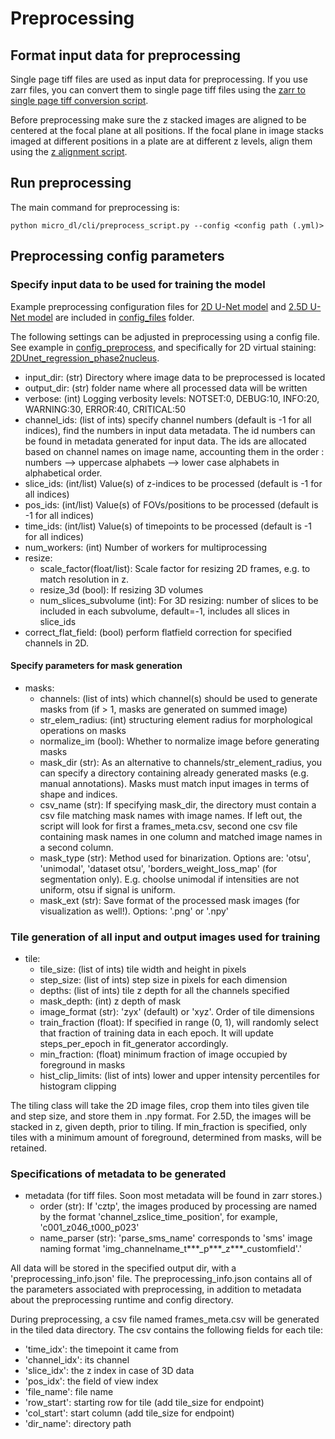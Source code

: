 # Preprocessing

## Format input data for preprocessing

Single page tiff files are used as input data for preprocessing. If you use zarr files, you can convert
them to single page tiff files using the [zarr to single page tiff conversion script](https://github.com/mehta-lab/microDL/blob/microDL-documentation/scripts/hcszarr2single_tif_mp.py).

Before preprocessing make sure the z stacked images are aligned to be centered at the focal plane at all positions. If the focal plane in image stacks imaged
at different positions in a plate are at different z levels, align them using the [z alignment script](https://github.com/mehta-lab/microDL/blob/master/scripts/align_z_focus.py).

## Run preprocessing

The main command for preprocessing is:

```buildoutcfg
python micro_dl/cli/preprocess_script.py --config <config path (.yml)>
```

## Preprocessing config parameters

### Specify input data to be used for training the model

Example preprocessing configuration files for [2D U-Net model](https://github.com/mehta-lab/microDL/blob/microDL-documentation/config_files/Preprocessing-config_2DUnet_regression_phase2nucleus.yml) and [2.5D U-Net model](https://github.com/mehta-lab/microDL/blob/microDL-documentation/config_files/Preprocessing-config_2.5DUnet_regression_phase2membrane.yml) are included in [config_files](https://github.com/mehta-lab/microDL/tree/microDL-documentation/config_files) folder.

The following settings can be adjusted in preprocessing using a config file. 
See example in [config_preprocess](https://github.com/mehta-lab/microDL/blob/microDL-documentation/config_files/config_preprocess.yml), and specifically for 2D virtual staining: [2DUnet_regression_phase2nucleus](https://github.com/mehta-lab/microDL/blob/microDL-documentation/config_files/Preprocessing-config_2DUnet_regression_phase2nucleus.yml).

* input_dir: (str) Directory where image data to be preprocessed is located
* output_dir: (str) folder name where all processed data will be written
* verbose: (int) Logging verbosity levels: NOTSET:0, DEBUG:10, INFO:20, WARNING:30, ERROR:40, CRITICAL:50
* channel_ids: (list of ints) specify channel numbers (default is -1 for all indices), find the numbers in input data metadata.
The id numbers can be found in metadata generated for input data. The ids are allocated based on channel names on image name, accounting
them in the order :  numbers --> uppercase alphabets --> lower case alphabets in alphabetical order.
* slice_ids: (int/list) Value(s) of z-indices to be processed (default is -1 for all indices)
* pos_ids: (int/list) Value(s) of FOVs/positions to be processed (default is -1 for all indices)
* time_ids: (int/list) Value(s) of timepoints to be processed (default is -1 for all indices)
* num_workers: (int) Number of workers for multiprocessing
* resize:
  * scale_factor(float/list): Scale factor for resizing 2D frames, e.g. to match resolution in z.
  * resize_3d (bool): If resizing 3D volumes
  * num_slices_subvolume (int): For 3D resizing: number of slices to be included in each subvolume, default=-1, includes all slices in           slice_ids
* correct_flat_field: (bool) perform flatfield correction for specified channels in 2D.

#### Specify parameters for mask generation

* masks:
  * channels: (list of ints) which channel(s) should be used to generate masks from 
    (if > 1, masks are generated on summed image)
  * str_elem_radius: (int) structuring element radius for morphological operations on masks
  * normalize_im (bool): Whether to normalize image before generating masks
  * mask_dir (str): As an alternative to channels/str_element_radius, you can specify a directory
    containing already generated masks (e.g. manual annotations). Masks must match input images in
    terms of shape and indices.
  * csv_name (str): If specifying mask_dir, the directory must contain a csv file matching mask names
    with image names. If left out, the script will look for first a frames_meta.csv,
    second one csv file containing mask names in one column and matched image names in a
    second column.
  * mask_type (str): Method used for binarization. Options are: 'otsu', 'unimodal', 'dataset otsu', 'borders_weight_loss_map' (for segmentation only).
    E.g. choolse unimodal if intensities are not uniform, otsu if signal is uniform.
  * mask_ext (str): Save format of the processed mask images (for visualization as well!). Options: '.png' or '.npy'

### Tile generation of all input and output images used for training

* tile:
  * tile_size: (list of ints) tile width and height in pixels
  * step_size: (list of ints) step size in pixels for each dimension
  * depths: (list of ints) tile z depth for all the channels specified
  * mask_depth: (int) z depth of mask
  * image_format (str): 'zyx' (default) or 'xyz'. Order of tile dimensions
  * train_fraction (float): If specified in range (0, 1), will randomly select that fraction
    of training data in each epoch. It will update steps_per_epoch in fit_generator accordingly.
  * min_fraction: (float) minimum fraction of image occupied by foreground in masks
  * hist_clip_limits: (list of ints) lower and upper intensity percentiles for histogram clipping

The tiling class will take the 2D image files, crop them into tiles given tile and step size,
and store them in .npy format. For 2.5D, the images will be stacked in z, given depth, prior to tiling.
If min_fraction is specified, only tiles with a minimum amount of foreground, determined from masks, 
will be retained.

### Specifications of metadata to be generated

* metadata (for tiff files. Soon most metadata will be found in zarr stores.)
  * order (str): If 'cztp', the images produced by processing are named by the format 'channel_zslice_time_position', for example, 'c001_z046_t000_p023'
  * name_parser (str): 'parse_sms_name' corresponds to 'sms' image naming format 'img_channelname_t***_p***_z***_customfield'.'

All data will be stored in the specified output dir, with a 'preprocessing_info.json' file.
The preprocessing_info.json contains all of the parameters associated with preprocessing, in addition to
metadata about the preprocessing runtime and config directory.

During preprocessing, a csv file named frames_meta.csv will be generated in the tiled data directory. 
The csv contains the following fields for each tile:

* 'time_idx': the timepoint it came from
* 'channel_idx': its channel
* 'slice_idx': the z index in case of 3D data
* 'pos_idx': the field of view index
* 'file_name': file name
* 'row_start': starting row for tile (add tile_size for endpoint)
* 'col_start': start column (add tile_size for endpoint)
* 'dir_name': directory path
